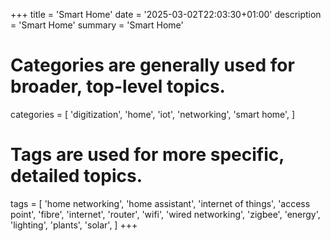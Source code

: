 +++
title = 'Smart Home'
date = '2025-03-02T22:03:30+01:00'
description = 'Smart Home'
summary = 'Smart Home'
# Categories are generally used for broader, top-level topics.
categories = [
 'digitization',
 'home',
 'iot',
 'networking',
 'smart home',
]
# Tags are used for more specific, detailed topics.
tags = [
 'home networking',
 'home assistant',
 'internet of things',
 'access point',
 'fibre',
 'internet',
 'router',
 'wifi',
 'wired networking',
 'zigbee',
 'energy',
 'lighting',
 'plants',
 'solar',
]
+++
